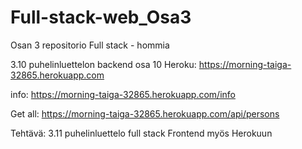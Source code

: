 # Full-stack-web_Osa3
Osan 3 repositorio
Full stack - hommia

3.10 puhelinluettelon backend osa 10
Heroku:
https://morning-taiga-32865.herokuapp.com

info:
https://morning-taiga-32865.herokuapp.com/info

Get all:
https://morning-taiga-32865.herokuapp.com/api/persons


Tehtävä: 3.11 puhelinluettelo full stack
Frontend myös Herokuun